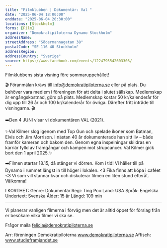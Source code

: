 ```yaml
---
title: "Filmklubben | Dokumentär: Val "
date: "2025-06-04 18:00:00"
enddate: "2025-06-04 20:30:00"
locations: [Stockholm]
forms: [Film]
organizer: "Demokratipiloterna Dynamo Stockholm"
addressName: 
streetAddress: "Södermannagatan 38"
postalCode: "SE-116 40 Stockholm"
addressRegion:
addressCountry: "Sverige"
source: https://www.facebook.com/events/1224795542603303/
---
```

Filmklubbens sista visning före sommaruppehållet! 

🎬 Föranmälan krävs till info@demokratipiloterna.se eller på plats. Du behöver vara medlem i föreningen för att delta i slutet sällskap. Medlemskap är engångskostnad, görs på plats. Medlemskap kostar 50 kr/kalenderår för dig upp till 26 år och 100 kr/kalenderår för övriga.
Därefter fritt inträde till visningarna. 🎬

➡️Den 4 JUNI visar vi dokumentären VAL (2021).

✨Val Kilmer slog igenom med Top Gun och spelade ikoner som Batman, Elvis och Jim Morrison. I nästan 40 år dokumenterade han sitt liv – både framför kameran och bakom den. Genom egna inspelningar skildras en karriär fylld av framgångar och kampen mot strupcancer. Val Kilmer gick bort den 1 april 2025.✨

➡️Filmen startar 18.15, då stänger vi dörren. Kom i tid! Vi håller till på Dynamo i rummet längst in till höger i lokalen. <3 Fika finns att köpa i caféet <3
Vi som vill stannar kvar och diskuterar filmen en liten stund efteråt.
Välkomna!

I KORTHET:
Genre: Dokumentär
Regi: Ting Poo
Land: USA
Språk: Engelska
Undertext: Svenska
Ålder: 15 år
Längd: 109 min

- - -
Vi planerar vanligen filmerna i förväg men det är alltid öppet för förslag från er besökare vilka filmer vi ska se.

Frågor maila felicia@demokratipiloterna.se

Arr: föreningen Demokratipiloterna
www.demokratipiloterna.se
Affisch: www.studieframjandet.se
